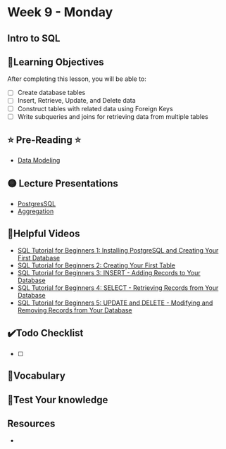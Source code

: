 # Week 9 - Monday

## Intro to SQL

## 📍Learning Objectives
After completing this lesson, you will be able to:

- [ ] Create database tables
- [ ] Insert, Retrieve, Update, and Delete data
- [ ] Construct tables with related data using Foreign Keys
- [ ] Write subqueries and joins for retrieving data from multiple tables 

## ⭐️ Pre-Reading ⭐️
- [Data Modeling](https://digitalcrafts.instructure.com/courses/252/pages/reading-data-modeling?module_item_id=23405)


## 🟡 Lecture Presentations
- [PostgresSQL](https://dc-web2.onrender.com/p2/Postgres/PostgresSQL.html#1)
- [Aggregation](https://dc-web2.onrender.com/p2/Postgres/Aggregation.html#1)

<!-- ## 🟣Labs  -->

<!-- ## 🟠Homework 

[homework](./homework/) -->

## 🔵Helpful Videos
- [SQL Tutorial for Beginners 1: Installing PostgreSQL and Creating Your First Database](https://www.youtube.com/watch?v=xaWlS9HtWYw)
- [SQL Tutorial for Beginners 2: Creating Your First Table](https://www.youtube.com/watch?v=w4HEVY_GjqY)
- [SQL Tutorial for Beginners 3: INSERT - Adding Records to Your Database](https://www.youtube.com/watch?v=fA0jpjwi4J8)
- [SQL Tutorial for Beginners 4: SELECT - Retrieving Records from Your Database](https://www.youtube.com/watch?v=-FPVPcq28r4)
- [SQL Tutorial for Beginners 5: UPDATE and DELETE - Modifying and Removing Records from Your Database](https://www.youtube.com/watch?v=wva2yMqcB6Q)

## ✔️Todo Checklist
- [ ]

## 🔶Vocabulary

## 🔷Test Your knowledge


## Resources 
- []()



